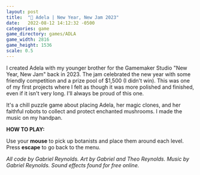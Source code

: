 ```yaml
---
layout: post
title:  "🍄 Adela | New Year, New Jam 2023"
date:   2022-08-12 14:12:32 -0500
categories: game
game_directory: games/ADLA
game_width: 2816
game_height: 1536
scale: 0.5
---
```


I created Adela with my younger brother for the Gamemaker Studio "New Year, New Jam" back in 2023. The jam celebrated the new year with some friendly competition and a prize pool of $1,500 (I didn't win). This was one of my first projects where I felt as though it was more polished and finished, even if it isn't very long. I'll always be proud of this one. 

It's a chill puzzle game about placing Adela, her magic clones, and her faithful robots to collect and protect enchanted mushrooms. I made the music on my handpan.

**HOW TO PLAY:**

Use your **mouse** to pick up botanists and place them around each level. Press **escape** to go back to the menu.

*All code by Gabriel Reynolds. Art by Gabriel and Theo Reynolds. Music by Gabriel Reynolds. Sound effects found for free online.*